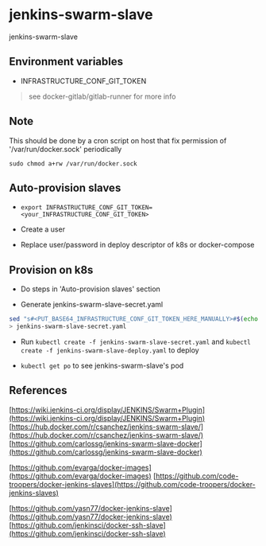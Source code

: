 
# jenkins-swarm-slave
jenkins-swarm-slave

## Environment variables

- INFRASTRUCTURE_CONF_GIT_TOKEN
> see docker-gitlab/gitlab-runner for more info

## Note

This should be done by a cron script on host that fix permission of '/var/run/docker.sock' periodically

```
sudo chmod a+rw /var/run/docker.sock
```

## Auto-provision slaves

- `export INFRASTRUCTURE_CONF_GIT_TOKEN=<your_INFRASTRUCTURE_CONF_GIT_TOKEN>`

- Create a user

- Replace user/password in deploy descriptor of k8s or docker-compose

## Provision on k8s

- Do steps in 'Auto-provision slaves' section

- Generate jenkins-swarm-slave-secret.yaml

```sh
sed "s#<PUT_BASE64_INFRASTRUCTURE_CONF_GIT_TOKEN_HERE_MANUALLY>#$(echo -n ${INFRASTRUCTURE_CONF_GIT_TOKEN} | base64 -w 0)#" jenkins-swarm-slave-secret.template \
> jenkins-swarm-slave-secret.yaml
```

- Run `kubectl create -f jenkins-swarm-slave-secret.yaml` and `kubectl create -f jenkins-swarm-slave-deploy.yaml` to deploy

- `kubectl get po` to see jenkins-swarm-slave's pod

## References

[https://wiki.jenkins-ci.org/display/JENKINS/Swarm+Plugin](https://wiki.jenkins-ci.org/display/JENKINS/Swarm+Plugin)
[https://hub.docker.com/r/csanchez/jenkins-swarm-slave/](https://hub.docker.com/r/csanchez/jenkins-swarm-slave/)
[https://github.com/carlossg/jenkins-swarm-slave-docker](https://github.com/carlossg/jenkins-swarm-slave-docker)

[https://github.com/evarga/docker-images](https://github.com/evarga/docker-images)
[https://github.com/code-troopers/docker-jenkins-slaves](https://github.com/code-troopers/docker-jenkins-slaves)

[https://github.com/yasn77/docker-jenkins-slave](https://github.com/yasn77/docker-jenkins-slave)
[https://github.com/jenkinsci/docker-ssh-slave](https://github.com/jenkinsci/docker-ssh-slave)
